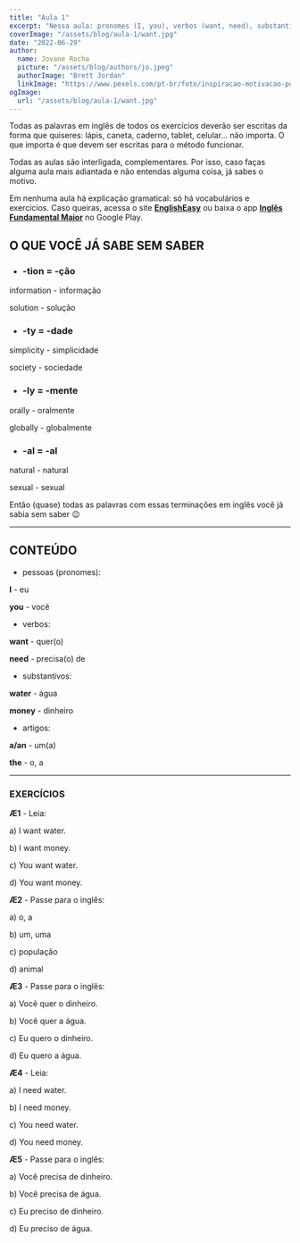 ```yaml
---
title: "Aula 1"
excerpt: "Nessa aula: pronomes (I, you), verbos (want, need), substantivos (water, money), artigos (a, an, the)."
coverImage: "/assets/blog/aula-1/want.jpg"
date: "2022-06-29"
author:
  name: Jovane Rocha
  picture: "/assets/blog/authors/jo.jpeg"
  authorImage: "Brett Jordan"
  linkImage: "https://www.pexels.com/pt-br/foto/inspiracao-motivacao-positividade-citar-7508024/"
ogImage:
  url: "/assets/blog/aula-1/want.jpg"
---
```


Todas as palavras em inglês de todos os exercícios deverão ser escritas da forma que quiseres:
lápis, caneta, caderno, tablet, celular... não importa. O que importa é
que devem ser escritas para o método funcionar.

Todas as aulas são interligada, complementares. Por isso, caso faças alguma aula mais adiantada e não entendas alguma coisa, já sabes o motivo.

Em nenhuma aula há explicação gramatical: só há vocabulários e exercícios. Caso queiras, acessa o site **[EnglishEasy](https://www.englisheasyfm.com.br/)** ou baixa o app **[Inglês Fundamental Maior](https://play.google.com/store/apps/details?id=com.jcgsr.inglesFundamentalMaior)** no Google Play.

## O QUE VOCÊ JÁ SABE SEM SABER

- ### -tion = -ção

information - informação

solution - solução

- ### -ty = -dade

simplicity - simplicidade

society - sociedade

- ### -ly = -mente

orally - oralmente

globally - globalmente

- ### -al = -al

natural - natural

sexual - sexual

Então (quase) todas as palavras com essas terminações em inglês você já
sabia sem saber 😉

---

## CONTEÚDO

- pessoas (pronomes):

**I** - eu

**you** - você

- verbos:

**want** - quer(o)

**need** - precisa(o) de

- substantivos:

**water** - água

**money** - dinheiro

- artigos:

**a/an** - um(a)

**the** - o, a

---

### EXERCÍCIOS

**Æ1** - Leia:

a) I want water.

b) I want money.

c) You want water.

d) You want money.

**Æ2** - Passe para o inglês:

a) o, a

b) um, uma

c) população

d) animal

**Æ3** - Passe para o inglês:

a) Você quer o dinheiro.

b) Você quer a água.

c) Eu quero o dinheiro.

d) Eu quero a água.

**Æ4** - Leia:

a) I need water.

b) I need money.

c) You need water.

d) You need money.

**Æ5** - Passe para o inglês:

a) Você precisa de dinheiro.

b) Você precisa de água.

c) Eu preciso de dinheiro.

d) Eu preciso de água.
